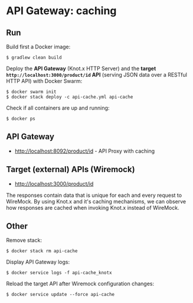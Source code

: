 # API Gateway: caching

## Run
Build first a Docker image:
```
$ gradlew clean build
```

Deploy the **API Gateway** (Knot.x HTTP Server) and the **target `http://localhost:3000/product/id` API** 
(serving JSON data over a RESTful HTTP API) with Docker Swarm:
```
$ docker swarm init
$ docker stack deploy -c api-cache.yml api-cache
```

Check if all containers are up and running:
```
$ docker ps
```

## API Gateway
 - [http://localhost:8092/product/id](http://localhost:8092/product/id) - API Proxy with caching
 
## Target (external) APIs (Wiremock)
- [http://localhost:3000/product/id](http://localhost:3000/product/id)

The responses contain data that is unique for each and every request to WireMock. By using Knot.x and it's caching mechanisms, we can observe how responses are cached when invoking Knot.x instead of WireMock.

## Other
Remove stack:
```
$ docker stack rm api-cache
```
Display API Gateway logs:
``` 
$ docker service logs -f api-cache_knotx
```
Reload the target API after Wiremock configuration changes:
```
$ docker service update --force api-cache
```

